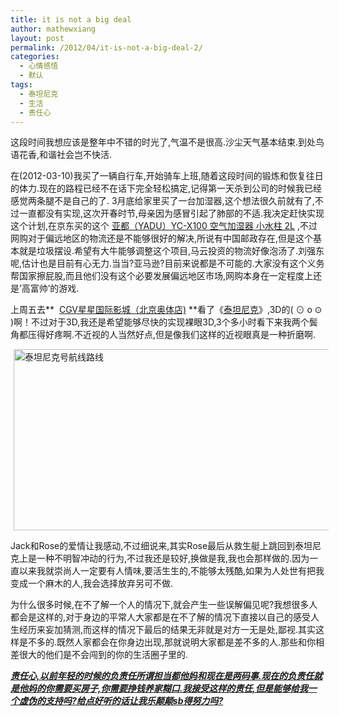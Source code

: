 ```yaml
---
title: it is not a big deal
author: mathewxiang
layout: post
permalink: /2012/04/it-is-not-a-big-deal-2/
categories:
  - 心情感悟
  - 默认
tags:
  - 泰坦尼克
  - 生活
  - 责任心
---
```

这段时间我想应该是整年中不错的时光了,气温不是很高.沙尘天气基本结束.到处鸟语花香,和谐社会岂不快活.<!--more-->

在(2012-03-10)我买了一辆自行车,开始骑车上班,随着这段时间的锻炼和恢复往日的体力.现在的路程已经不在话下完全轻松搞定,记得第一天杀到公司的时候我已经感觉两条腿不是自己的了. 3月底给家里买了一台加湿器,这个想法很久前就有了,不过一直都没有实现,这次开春时节,母亲因为感冒引起了肺部的不适.我决定赶快实现这个计划,在京东买的这个 <a class="flk13" href="http://www.360buy.com/product/118534.html" target="_blank">亚都（YADU）YC-X100 空气加湿器 小水柱 2L</a> ,不过网购对于偏远地区的物流还是不能够很好的解决,所说有中国邮政存在,但是这个基本就是垃圾摆设.希望有大牛能够调整这个项目,马云投资的物流好像泡汤了.刘强东呢,估计也是目前有心无力.当当?亚马逊?目前来说都是不可能的.大家没有这个义务帮国家擦屁股,而且他们没有这个必要发展偏远地区市场,网购本身在一定程度上还是’高富帅’的游戏.

上周五去**  [CGV星星国际影城（北京奥体店)][1] **看了《[泰坦尼克][2]》,3D的( ⊙ o ⊙ )啊！不过对于3D,我还是希望能够尽快的实现裸眼3D,3个多小时看下来我两个鬓角都压得好疼啊.不近视的人当然好点,但是像我们这样的近视眼真是一种折磨啊.

[<img style="background-image: none; margin: 0px 5px; padding-left: 0px; padding-right: 0px; display: inline; padding-top: 0px; border-width: 0px;" title="泰坦尼克号航线路线" src="http://www.yyxzy.org/wp-content/uploads/2012/04/image_thumb2.png" alt="泰坦尼克号航线路线" width="695" height="290" border="0" />][3]

Jack和Rose的爱情让我感动,不过细说来,其实Rose最后从救生艇上跳回到泰坦尼克上是一种不明智冲动的行为,不过我还是较好,换做是我,我也会那样做的.因为一直以来我就崇尚人一定要有人情味,要活生生的,不能够太残酷,如果为人处世有把我变成一个麻木的人,我会选择放弃另可不做.

为什么很多时候,在不了解一个人的情况下,就会产生一些误解偏见呢?我想很多人都会是这样的,对于身边的平常人大家都是在不了解的情况下直接以自己的感受人生经历来妄加猜测,而这样的情况下最后的结果无非就是对方一无是处,鄙视.其实这样是不多的.既然人家都会在你身边出现,那就说明大家都是差不多的人.那些和你相差很大的他们是不会闯到的你的生活圈子里的.

**<span style="text-decoration: underline;"><em>责任心,以前年轻的时候的负责任所谓担当都他妈和现在是两码事.现在的负责任就是他妈的你需要买房子,你需要挣钱养家糊口.我接受这样的责任,但是能够给我一个虚伪的支持吗?给点好听的话让我乐颠颠sb得努力吗?</em></span>**

 [1]: http://www.cgvxingx-olympic.com/
 [2]: http://baike.baidu.com/view/9329.htm
 [3]: http://www.yyxzy.org/wp-content/uploads/2012/04/image2.png